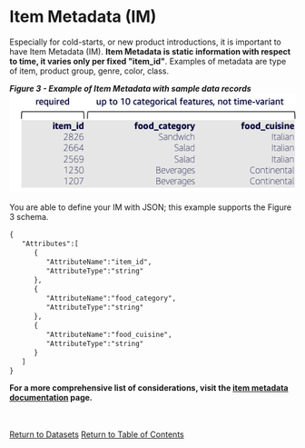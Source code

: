 ﻿
# Item Metadata (IM)

Especially for cold-starts, or new product introductions, it is important to have Item Metadata (IM).  **Item Metadata is static information with respect to time, it varies only per fixed "item_id"**.  Examples of metadata are type of item, product group, genre, color, class.

***Figure 3 - Example of Item Metadata with sample data records***
<br>
![IM](../images/item-metadata.png)

You are able to define your IM with JSON; this example supports the Figure 3 schema.
```
{
   "Attributes":[
      {
         "AttributeName":"item_id",
         "AttributeType":"string"
      },
      {
         "AttributeName":"food_category",
         "AttributeType":"string"
      },
      {
         "AttributeName":"food_cuisine",
         "AttributeType":"string"
      }
   ]
}
```
**For a more comprehensive list of considerations, visit the [item metadata documentation](https://docs.aws.amazon.com/forecast/latest/dg/item-metadata-datasets.html) page.**



<br><br>
[Return to Datasets](./Datasets.md)
[Return to Table of Contents](../README.md)
